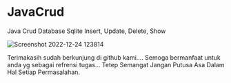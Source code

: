 # JavaCrud
Java Crud Database Sqlite Insert, Update, Delete, Show

![Screenshot 2022-12-24 123814](https://user-images.githubusercontent.com/94047791/209423096-dee42155-579c-4961-8481-8dfcfe708a3c.png)

Terimakasih sudah berkunjung di github kami....
Semoga bermanfaat untuk anda yg sebagai refrensi tugas...
Tetep Semangat Jangan Putusa Asa Dalam Hal Setiap Permasalahan.

